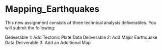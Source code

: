# Mapping_Earthquakes

This new assignment consists of three technical analysis deliverables. You will submit the following:

Deliverable 1: Add Tectonic Plate Data
Deliverable 2: Add Major Earthquake Data
Deliverable 3: Add an Additional Map